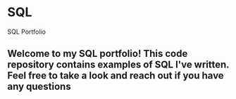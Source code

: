 # SQL
SQL Portfolio
## Welcome to my SQL portfolio! This code repository contains examples of SQL I've written. Feel free to take a look and reach out if you have any questions
